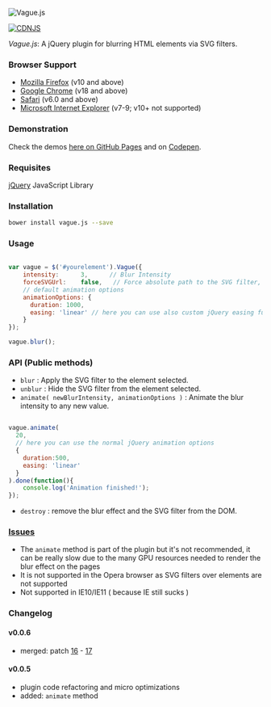 ![Vague.js](http://i.imgur.com/E7sszkE.png)

[![CDNJS](https://img.shields.io/cdnjs/v/Vague.js.svg)](https://cdnjs.com/libraries/Vague.js)

_Vague.js_: A jQuery plugin for blurring HTML elements via SVG filters.

### Browser Support
- [Mozilla Firefox](http://www.mozilla.org/firefox/) (v10 and above)
- [Google Chrome](http://www.google.com/chrome/) (v18 and above)
- [Safari](http://www.apple.com/safari/) (v6.0 and above)
- [Microsoft Internet Explorer](http://microsoft.com/internetexplorer) (v7-9; v10+ not supported)

### Demonstration

Check the demos [here on GitHub Pages](http://gianlucaguarini.github.io/Vague.js/) and on [Codepen](http://codepen.io/GianlucaGuarini/pen/Hzrhf).

### Requisites
[jQuery](http://jquery.com/) JavaScript Library

### Installation
```bash
bower install vague.js --save
```

### Usage

````javascript

var vague = $('#yourelement').Vague({
	intensity:      3,      // Blur Intensity
	forceSVGUrl:    false,   // Force absolute path to the SVG filter,
	// default animation options
    animationOptions: {
      duration: 1000,
      easing: 'linear' // here you can use also custom jQuery easing functions
    }
});

vague.blur();

````

### API (Public methods)

- ``blur`` : Apply the SVG filter to the element selected.
- ``unblur`` : Hide the SVG filter from the element selected.
- ``animate( newBlurIntensity, animationOptions )`` : Animate the blur intensity to any new value.

```javascript

vague.animate(
  20,
  // here you can use the normal jQuery animation options
  {
    duration:500,
    easing: 'linear'
  }
).done(function(){
	console.log('Animation finished!');
});

```

- ``destroy`` : remove the blur effect and the SVG filter from the DOM.

### [Issues](http://github.com/GianlucaGuarini/Vague.js/issues)

- The ``animate`` method is part of the plugin but it's not recommended, it can be really slow due to the many GPU resources needed to render the blur effect on the pages
- It is not supported in the Opera browser as SVG filters over elements are not supported
- Not supported in IE10/IE11 ( because IE still sucks )

### Changelog

#### v0.0.6

 - merged: patch [16](https://github.com/GianlucaGuarini/Vague.js/pull/16) - [17](https://github.com/GianlucaGuarini/Vague.js/pull/17)

#### v0.0.5

 - plugin code refactoring and micro optimizations
 - added: ``animate`` method
